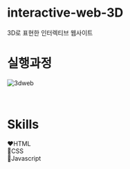 # interactive-web-3D
3D로 표현한 인터렉티브 웹사이트

# 실행과정


![3dweb](https://github.com/oridori2705/interactive-web-3D/assets/90139306/ba6f7002-604f-4d4a-933f-3854f569e0ad)

<br>

# Skills

❤HTML
<br>
🧡CSS
<br>
💛Javascript
